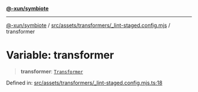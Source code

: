 [**@-xun/symbiote**](../../../../../README.md)

***

[@-xun/symbiote](../../../../../README.md) / [src/assets/transformers/\_lint-staged.config.mjs](../README.md) / transformer

# Variable: transformer

> **transformer**: [`Transformer`](../../../type-aliases/Transformer.md)

Defined in: [src/assets/transformers/\_lint-staged.config.mjs.ts:18](https://github.com/Xunnamius/symbiote/blob/b62abf3b41ef4fb16014d3e799397a1e70b68b47/src/assets/transformers/_lint-staged.config.mjs.ts#L18)
